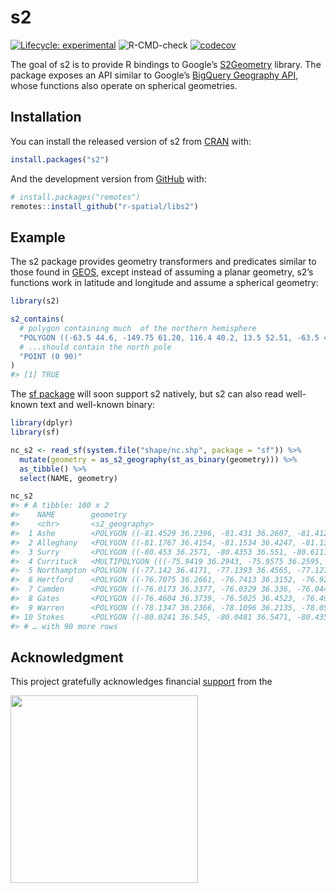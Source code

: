 
<!-- README.md is generated from README.Rmd. Please edit that file -->

# s2

<!-- badges: start -->

[![Lifecycle:
experimental](https://img.shields.io/badge/lifecycle-experimental-orange.svg)](https://www.tidyverse.org/lifecycle/#experimental)
![R-CMD-check](https://github.com/r-spatial/s2/workflows/R-CMD-check/badge.svg)
[![codecov](https://codecov.io/gh/r-spatial/s2/branch/master/graph/badge.svg)](https://codecov.io/gh/r-spatial/s2)
<!-- badges: end -->

The goal of s2 is to provide R bindings to Google’s
[S2Geometry](https://s2geometry.io) library. The package exposes an API
similar to Google’s [BigQuery Geography
API](https://cloud.google.com/bigquery/docs/reference/standard-sql/geography_functions),
whose functions also operate on spherical geometries.

## Installation

You can install the released version of s2 from
[CRAN](https://CRAN.R-project.org) with:

``` r
install.packages("s2")
```

And the development version from [GitHub](https://github.com/) with:

``` r
# install.packages("remotes")
remotes::install_github("r-spatial/libs2")
```

## Example

The s2 package provides geometry transformers and predicates similar to
those found in [GEOS](https://trac.osgeo.org/geos/), except instead of
assuming a planar geometry, s2’s functions work in latitude and
longitude and assume a spherical geometry:

``` r
library(s2)

s2_contains(
  # polygon containing much  of the northern hemisphere
  "POLYGON ((-63.5 44.6, -149.75 61.20, 116.4 40.2, 13.5 52.51, -63.5 44.6))",
  # ...should contain the north pole
  "POINT (0 90)"
)
#> [1] TRUE
```

The [sf package](https://r-spatial.gitub.io/sf) will soon support s2
natively, but s2 can also read well-known text and well-known binary:

``` r
library(dplyr)
library(sf)

nc_s2 <- read_sf(system.file("shape/nc.shp", package = "sf")) %>% 
  mutate(geometry = as_s2_geography(st_as_binary(geometry))) %>% 
  as_tibble() %>% 
  select(NAME, geometry)

nc_s2
#> # A tibble: 100 x 2
#>    NAME        geometry                                                         
#>    <chr>       <s2_geography>                                                   
#>  1 Ashe        <POLYGON ((-81.4529 36.2396, -81.431 36.2607, -81.4123 36.2673, …
#>  2 Alleghany   <POLYGON ((-81.1767 36.4154, -81.1534 36.4247, -81.1384 36.4176,…
#>  3 Surry       <POLYGON ((-80.453 36.2571, -80.4353 36.551, -80.6111 36.5573, -…
#>  4 Currituck   <MULTIPOLYGON (((-75.9419 36.2943, -75.9575 36.2595, -75.9138 36…
#>  5 Northampton <POLYGON ((-77.142 36.4171, -77.1393 36.4565, -77.1273 36.4707, …
#>  6 Hertford    <POLYGON ((-76.7075 36.2661, -76.7413 36.3152, -76.9241 36.3924,…
#>  7 Camden      <POLYGON ((-76.0173 36.3377, -76.0329 36.336, -76.044 36.3536, -…
#>  8 Gates       <POLYGON ((-76.4604 36.3739, -76.5025 36.4523, -76.4983 36.5039,…
#>  9 Warren      <POLYGON ((-78.1347 36.2366, -78.1096 36.2135, -78.0583 36.2113,…
#> 10 Stokes      <POLYGON ((-80.0241 36.545, -80.0481 36.5471, -80.4353 36.551, -…
#> # … with 90 more rows
```

## Acknowledgment

This project gratefully acknowledges financial
[support](https://www.r-consortium.org/projects) from the

<a href="https://www.r-consortium.org/projects/awarded-projects">
<img src="http://pebesma.staff.ifgi.de/RConsortium_Horizontal_Pantone.png" width="300">
</a>
